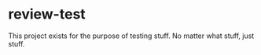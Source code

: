 # review-test

This project exists for the purpose of testing stuff. No matter what stuff, just stuff.
